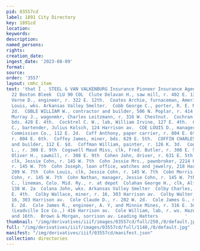 ```yaml
---
pid: 03557cd
label: 1891 City Directory
key: 1891cd
location: 
keywords: 
description: 
named_persons: 
rights: 
creation_date: 
ingest_date: '2023-08-09'
format: 
source: 
order: '3557'
layout: cmhc_item
text: 'that I . STEEL & VAN VALKENBURG Insurance Pioneer Insurance Agency, 21 and
  22 Boston Bleek  CLU 90 COL  Clute Delavan H., saw mill, r. 402 E. 13th.  Clute
  Verne D., engineer, r. 322 E. 12th.  Coates Archie, furnaceman, American Smelter.  Coast
  Louis, wks. Arkansas Valley Smelter.  Cobb George C., porter, R. E. McKay, 144 W.
  2d.  COBLE WILLIAM W., contractor and builder, 506 N. Poplar, r. 414 W. 3d.  Cochran
  Murray J., wagonmkr, Charles Leitzmann, r. 316 W. Chestnut.  Cochran William, engineer,
  bds. 428 E. 4th.  Cocktrel C. W., lab, William Irvine, 127 E. 4th.  Cocoman John
  C., bartender, Julius Kolsch, 124 Harrison av.  COE LOUIS D., manager, Leadville
  Commission Co., 112 E. 2d.  Coff Anthony, paper carrier, r. 804 E. 6th.  Coff Daniel,
  r. 804 E. 6th.  Coffey James, miner, bds. 629 E. 5th.  COFFIN CHARLES H., contractor
  and builder, 112 E. $d.  Coffman William, painter, r. 126 K. 3d.  Cogswell Frank
  L., r. 308 E. 9th  Cogswell Maud Miss, clk, Fred. Butler, r. 308 E. 9th  Cogswell
  Oliver H., sawmill, r. 308 E. 9th  Cohen John, driver, r. 631 E. 5th  Cohn Benjamin,
  clk, Jessie Cohn, r. 145 W. 7th  Cohn Jessie Mrs., pawnbroker, 2214 Harrison av,
  r. 145 W. 7th  Cohn Joseph, loan office, watches and jewelry, 218 Harrison av, r.
  209 W. 7th  Cohn Louis, clk, Jessie Cohn, r. 145 W. 7th  Cobn Morris, clk, Jessie
  Cohn, r. 145 W. 7th  Cohn Nathan, manager, Jessie Cohn, r. 145 W. 7th  Coin Ina
  C., lineman, Colo. Mid. Ry., r. at depot  Colahan George H., clk, Alfred Tweed,
  138 W. 2a  Colana John, wks. Arkansas Valley Smelter  Colby Charles, miner, r. 241
  E. 4th.  Colby Wallace, miner, r. 16, 303 Harrison av.  Colby Walter, miner, r.
  16, 303 Harrison av.  Cole Claude D., r. 202 W. 2d.  Cole James G., miner, r. 393
  E. 2d.  Cole James R., engineer, A. Y, and Minnie Mines, r. 316 E. 3d.  Cole William,
  (Leadville Ice Co.,) 416 Harrison av.  Cole William, lab, r. ws. Hazel, bet. 15th
  and 16th.  Brown & Morgan, sorrison av. Leading Hatters          '
thumbnail: "/img/derivatives/iiif/images/03557cd/full/250,/0/default.jpg"
full: "/img/derivatives/iiif/images/03557cd/full/1140,/0/default.jpg"
manifest: "/img/derivatives/iiif/03557cd/manifest.json"
collection: directories
---
```


